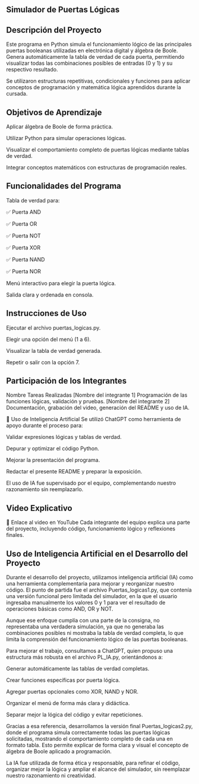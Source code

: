 ## Simulador de Puertas Lógicas

## Descripción del Proyecto

Este programa en Python simula el funcionamiento lógico de las principales puertas booleanas utilizadas en electrónica digital y álgebra de Boole. Genera automáticamente la tabla de verdad de cada puerta, permitiendo visualizar todas las combinaciones posibles de entradas (0 y 1) y su respectivo resultado.

Se utilizaron estructuras repetitivas, condicionales y funciones para aplicar conceptos de programación y matemática lógica aprendidos durante la cursada.

## Objetivos de Aprendizaje

Aplicar álgebra de Boole de forma práctica.

Utilizar Python para simular operaciones lógicas.

Visualizar el comportamiento completo de puertas lógicas mediante tablas de verdad.

Integrar conceptos matemáticos con estructuras de programación reales.

## Funcionalidades del Programa

Tabla de verdad para:

✅ Puerta AND

✅ Puerta OR

✅ Puerta NOT

✅ Puerta XOR

✅ Puerta NAND

✅ Puerta NOR

Menú interactivo para elegir la puerta lógica.

Salida clara y ordenada en consola.

## Instrucciones de Uso

Ejecutar el archivo puertas_logicas.py.

Elegir una opción del menú (1 a 6).

Visualizar la tabla de verdad generada.

Repetir o salir con la opción 7.

## Participación de los Integrantes

Nombre	Tareas Realizadas
[Nombre del integrante 1]	Programación de las funciones lógicas, validación y pruebas.
[Nombre del integrante 2]	Documentación, grabación del video, generación del README y uso de IA.

🤖 Uso de Inteligencia Artificial
Se utilizó ChatGPT como herramienta de apoyo durante el proceso para:

Validar expresiones lógicas y tablas de verdad.

Depurar y optimizar el código Python.

Mejorar la presentación del programa.

Redactar el presente README y preparar la exposición.

El uso de IA fue supervisado por el equipo, complementando nuestro razonamiento sin reemplazarlo.

## Video Explicativo

🔗 Enlace al video en YouTube
Cada integrante del equipo explica una parte del proyecto, incluyendo código, funcionamiento lógico y reflexiones finales.

## Uso de Inteligencia Artificial en el Desarrollo del Proyecto

Durante el desarrollo del proyecto, utilizamos inteligencia artificial (IA) como una herramienta complementaria para mejorar y reorganizar nuestro código. El punto de partida fue el archivo Puertas_logicas1.py, que contenía una versión funcional pero limitada del simulador, en la que el usuario ingresaba manualmente los valores 0 y 1 para ver el resultado de operaciones básicas como AND, OR y NOT.

Aunque ese enfoque cumplía con una parte de la consigna, no representaba una verdadera simulación, ya que no generaba las combinaciones posibles ni mostraba la tabla de verdad completa, lo que limita la comprensión del funcionamiento lógico de las puertas booleanas.

Para mejorar el trabajo, consultamos a ChatGPT, quien propuso una estructura más robusta en el archivo PL_IA.py, orientándonos a:

Generar automáticamente las tablas de verdad completas.

Crear funciones específicas por puerta lógica.

Agregar puertas opcionales como XOR, NAND y NOR.

Organizar el menú de forma más clara y didáctica.

Separar mejor la lógica del código y evitar repeticiones.

Gracias a esa referencia, desarrollamos la versión final Puertas_logicas2.py, donde el programa simula correctamente todas las puertas lógicas solicitadas, mostrando el comportamiento completo de cada una en formato tabla. Esto permite explicar de forma clara y visual el concepto de álgebra de Boole aplicado a programación.

La IA fue utilizada de forma ética y responsable, para refinar el código, organizar mejor la lógica y ampliar el alcance del simulador, sin reemplazar nuestro razonamiento ni creatividad.
